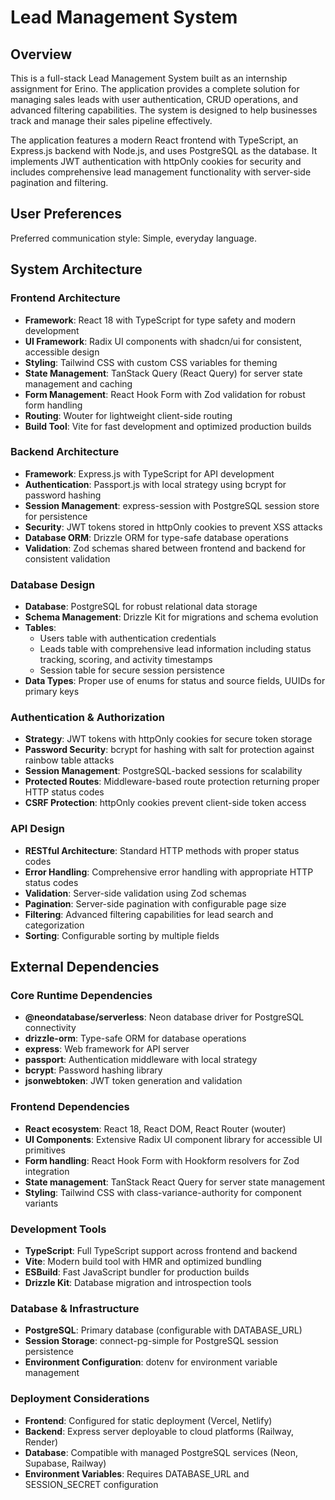 # Lead Management System

## Overview

This is a full-stack Lead Management System built as an internship assignment for Erino. The application provides a complete solution for managing sales leads with user authentication, CRUD operations, and advanced filtering capabilities. The system is designed to help businesses track and manage their sales pipeline effectively.

The application features a modern React frontend with TypeScript, an Express.js backend with Node.js, and uses PostgreSQL as the database. It implements JWT authentication with httpOnly cookies for security and includes comprehensive lead management functionality with server-side pagination and filtering.

## User Preferences

Preferred communication style: Simple, everyday language.

## System Architecture

### Frontend Architecture
- **Framework**: React 18 with TypeScript for type safety and modern development
- **UI Framework**: Radix UI components with shadcn/ui for consistent, accessible design
- **Styling**: Tailwind CSS with custom CSS variables for theming
- **State Management**: TanStack Query (React Query) for server state management and caching
- **Form Management**: React Hook Form with Zod validation for robust form handling
- **Routing**: Wouter for lightweight client-side routing
- **Build Tool**: Vite for fast development and optimized production builds

### Backend Architecture  
- **Framework**: Express.js with TypeScript for API development
- **Authentication**: Passport.js with local strategy using bcrypt for password hashing
- **Session Management**: express-session with PostgreSQL session store for persistence
- **Security**: JWT tokens stored in httpOnly cookies to prevent XSS attacks
- **Database ORM**: Drizzle ORM for type-safe database operations
- **Validation**: Zod schemas shared between frontend and backend for consistent validation

### Database Design
- **Database**: PostgreSQL for robust relational data storage
- **Schema Management**: Drizzle Kit for migrations and schema evolution
- **Tables**: 
  - Users table with authentication credentials
  - Leads table with comprehensive lead information including status tracking, scoring, and activity timestamps
  - Session table for secure session persistence
- **Data Types**: Proper use of enums for status and source fields, UUIDs for primary keys

### Authentication & Authorization
- **Strategy**: JWT tokens with httpOnly cookies for secure token storage
- **Password Security**: bcrypt for hashing with salt for protection against rainbow table attacks
- **Session Management**: PostgreSQL-backed sessions for scalability
- **Protected Routes**: Middleware-based route protection returning proper HTTP status codes
- **CSRF Protection**: httpOnly cookies prevent client-side token access

### API Design
- **RESTful Architecture**: Standard HTTP methods with proper status codes
- **Error Handling**: Comprehensive error handling with appropriate HTTP status codes
- **Validation**: Server-side validation using Zod schemas
- **Pagination**: Server-side pagination with configurable page size
- **Filtering**: Advanced filtering capabilities for lead search and categorization
- **Sorting**: Configurable sorting by multiple fields

## External Dependencies

### Core Runtime Dependencies
- **@neondatabase/serverless**: Neon database driver for PostgreSQL connectivity
- **drizzle-orm**: Type-safe ORM for database operations
- **express**: Web framework for API server
- **passport**: Authentication middleware with local strategy
- **bcrypt**: Password hashing library
- **jsonwebtoken**: JWT token generation and validation

### Frontend Dependencies
- **React ecosystem**: React 18, React DOM, React Router (wouter)
- **UI Components**: Extensive Radix UI component library for accessible UI primitives
- **Form handling**: React Hook Form with Hookform resolvers for Zod integration
- **State management**: TanStack React Query for server state management
- **Styling**: Tailwind CSS with class-variance-authority for component variants

### Development Tools
- **TypeScript**: Full TypeScript support across frontend and backend
- **Vite**: Modern build tool with HMR and optimized bundling
- **ESBuild**: Fast JavaScript bundler for production builds
- **Drizzle Kit**: Database migration and introspection tools

### Database & Infrastructure
- **PostgreSQL**: Primary database (configurable with DATABASE_URL)
- **Session Storage**: connect-pg-simple for PostgreSQL session persistence
- **Environment Configuration**: dotenv for environment variable management

### Deployment Considerations
- **Frontend**: Configured for static deployment (Vercel, Netlify)
- **Backend**: Express server deployable to cloud platforms (Railway, Render)
- **Database**: Compatible with managed PostgreSQL services (Neon, Supabase, Railway)
- **Environment Variables**: Requires DATABASE_URL and SESSION_SECRET configuration
